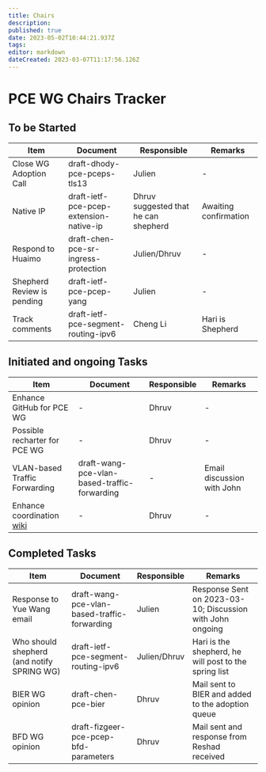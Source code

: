 ```yaml
---
title: Chairs
description: 
published: true
date: 2023-05-02T10:44:21.937Z
tags: 
editor: markdown
dateCreated: 2023-03-07T11:17:56.126Z
---
```


# PCE WG Chairs Tracker

## To be Started
|Item|Document|Responsible|Remarks|
|---|---|---|---|
| Close WG Adoption Call | draft-dhody-pce-pceps-tls13 | Julien | - |
| Native IP | draft-ietf-pce-pcep-extension-native-ip | Dhruv suggested that he can shepherd | Awaiting confirmation |
|Respond to Huaimo | draft-chen-pce-sr-ingress-protection | Julien/Dhruv | - |
| Shepherd Review is pending| draft-ietf-pce-pcep-yang| Julien | - |
| Track comments | draft-ietf-pce-segment-routing-ipv6 | Cheng Li | Hari is Shepherd | 


## Initiated and ongoing Tasks
|Item|Document|Responsible|Remarks|
|---|---|---|---|
| Enhance GitHub for PCE WG | - | Dhruv | - |
| Possible recharter for PCE WG | - | Dhruv | - |
| VLAN-based Traffic Forwarding|draft-wang-pce-vlan-based-traffic-forwarding|-|Email discussion with John|
| Enhance coordination [wiki](https://wiki.ietf.org/group/pce/coordination) | - | Dhruv | - |

## Completed Tasks
|Item|Document|Responsible|Remarks|
|---|---|---|---|
|Response to Yue Wang email| draft-wang-pce-vlan-based-traffic-forwarding | Julien | Response Sent on 2023-03-10; Discussion with John ongoing |
|Who should shepherd (and notify SPRING WG) | draft-ietf-pce-segment-routing-ipv6 | Julien/Dhruv | Hari is the shepherd, he will post to the spring list | 
|BIER WG opinion|draft-chen-pce-bier|Dhruv|Mail sent to BIER and added to the adoption queue|
|BFD WG opinion|draft-fizgeer-pce-pcep-bfd-parameters|Dhruv|Mail sent and response from Reshad received|
